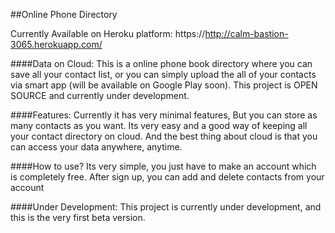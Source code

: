 ##Online Phone Directory

Currently Available on Heroku platform:
https://http://calm-bastion-3065.herokuapp.com/

####Data on Cloud:
This is a online phone book directory where you can save all your contact 
list, or you can simply upload the all of your contacts via smart app (will 
be available on Google Play soon). This project is OPEN SOURCE and currently 
under development.


####Features:
Currently it has very minimal features, But you can store as many contacts 
as you want. Its very easy and a good way of keeping all your contact directory 
on cloud. And the best thing about cloud is that you can access your data anywhere, 
anytime.


####How to use?
Its very simple, you just have to make an account which is completely free. After 
sign up, you can add and delete contacts from your account


####Under Development:
This project is currently under development, and this is the very first beta version.


